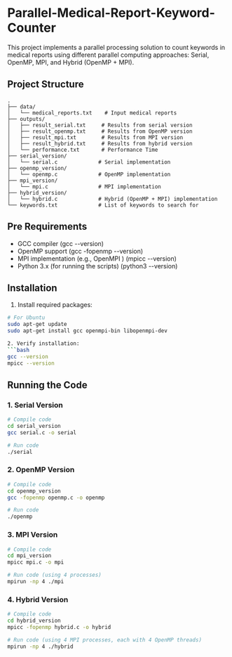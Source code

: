 # Parallel-Medical-Report-Keyword-Counter

This project implements a parallel processing solution to count keywords in medical reports using different parallel computing approaches: Serial, OpenMP, MPI, and Hybrid (OpenMP + MPI).

## Project Structure
```
.
├── data/
│   └── medical_reports.txt    # Input medical reports
├── outputs/
│   ├── result_serial.txt     # Results from serial version
│   ├── result_openmp.txt     # Results from OpenMP version
│   ├── result_mpi.txt        # Results from MPI version
│   ├── result_hybrid.txt     # Results from hybrid version
│   └── performance.txt       # Performance Time
├── serial_version/
│   └── serial.c             # Serial implementation
├── openmp_version/
│   └── openmp.c             # OpenMP implementation
├── mpi_version/
│   └── mpi.c                # MPI implementation
├── hybrid_version/
│   └── hybrid.c             # Hybrid (OpenMP + MPI) implementation
└── keywords.txt             # List of keywords to search for
```

## Pre Requirements
- GCC compiler (gcc --version)
- OpenMP support (gcc -fopenmp --version)
- MPI implementation (e.g., OpenMPI ) (mpicc --version)
- Python 3.x (for running the scripts) (python3 --version)

## Installation

1. Install required packages:
```bash
# For Ubuntu
sudo apt-get update
sudo apt-get install gcc openmpi-bin libopenmpi-dev

2. Verify installation:
```bash
gcc --version
mpicc --version
```

## Running the Code

### 1. Serial Version
```bash
# Compile code
cd serial_version
gcc serial.c -o serial

# Run code
./serial
```

### 2. OpenMP Version
```bash
# Compile code
cd openmp_version
gcc -fopenmp openmp.c -o openmp

# Run code 
./openmp
```

### 3. MPI Version
```bash
# Compile code
cd mpi_version
mpicc mpi.c -o mpi

# Run code (using 4 processes)
mpirun -np 4 ./mpi
```

### 4. Hybrid Version
```bash
# Compile code
cd hybrid_version
mpicc -fopenmp hybrid.c -o hybrid

# Run code (using 4 MPI processes, each with 4 OpenMP threads)
mpirun -np 4 ./hybrid
```

